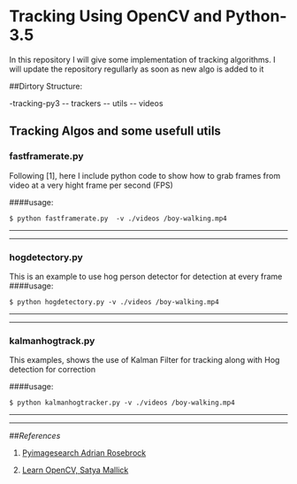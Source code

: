 

# Tracking Using OpenCV and Python-3.5


In this repository I will give some implementation of tracking algorithms.
I will update the repository regullarly as soon as new algo is added to it


##Dirtory Structure:

 -tracking-py3
 -- trackers
 -- utils
 -- videos
 
 
 
 ## Tracking Algos and some usefull utils
 
### fastframerate.py 

Following [1], here I include python code to show how to grab frames from video at a very hight frame per second (FPS)

####usage: 

	$ python fastframerate.py  -v ./videos /boy-walking.mp4


***
***

### hogdetectory.py

This is an example to use  hog person detector for detection at every frame
####usage: 

	$ python hogdetectory.py -v ./videos /boy-walking.mp4
***
***

### kalmanhogtrack.py
This examples, shows the use of Kalman Filter for tracking along with Hog detection for correction

####usage: 

	$ python kalmanhogtracker.py -v ./videos /boy-walking.mp4

***
***


##*References*
1. [Pyimagesearch Adrian Rosebrock](http://www.learnopencv.com)  
 
2.  [Learn OpenCV, Satya Mallick](http://www.pyimagesearch.com/)  
